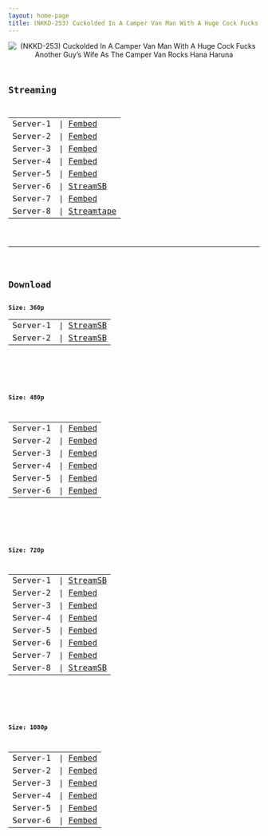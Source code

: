 ```yaml
---
layout: home-page
title: (NKKD-253) Cuckolded In A Camper Van Man With A Huge Cock Fucks Another Guy’s Wife As The Camper Van Rocks Hana Haruna
---
```

<center>
<img src="https://blogger.googleusercontent.com/img/b/R29vZ2xl/AVvXsEjBrlQdtOlVKo4j40pUllkrydfUv4rr5pVDUFH-llNIc-dHE1snKJTsS_SHRKa4DBQ8yHf7402B26ZlaMnQIh56BaLhSpS2iBhU8ZQQloa4mNs-m8h2OOyCLaECIFbb_d4RCqW6twB2zBamb3gx0zoVYauyL0tnAQLyDunj-1ZbeEzMvjD0H9OgMqXx/s16000/nkkd253pl.jpg" alt="(NKKD-253) Cuckolded In A Camper Van Man With A Huge Cock Fucks Another Guy’s Wife As The Camper Van Rocks Hana Haruna">
</center>
<pre><code>
<h2>Streaming</h2>
<table><tbody>
<tr>
<td>Server-1</td>
<td>| <a href="https://watchjavnow.xyz/f/8nxj0u82jeydr1d" target="_blank">Fembed</a></td>
</tr>
<tr>
<td>Server-2</td>
<td>| <a href="https://fakyutube.com/f/nx8lnh2gqld-jjx" target="_blank">Fembed</a></td>
</tr>
<tr>
<td>Server-3</td>
<td>| <a href="https://mycloudzz.com/f/5j6e7cdpg7ej7kg" target="_blank">Fembed</a></td>
</tr>
<tr>
<td>Server-4</td>
<td>| <a href="https://mycloudzz.com/f/y5w-qcedw-xwd1g" target="_blank">Fembed</a></td>
</tr>
<tr>
<td>Server-5</td>
<td>| <a href="https://mycloudzz.com/f/6j7edc0lz6rz7e4" target="_blank">Fembed</a></td>
</tr>
<tr>
<td>Server-6</td>
<td>| <a href="https://streamsb.net/e/gmcm28pvcisb.html" target="_blank">StreamSB</a></td>
</tr>
<tr>
<td>Server-7</td>
<td>| <a href="https://javpoll.com/f/5k885fdpg-06r3j" target="_blank">Fembed</a></td>
</tr>
<tr>
<td>Server-8</td>
<td>| <a href="https://strtape.cloud/v/Gp3p8aRJ4jF1zA4/NKKD-253-SEXTB.NET-04092022.mp4" target="_blank">Streamtape</a></td>
</tr>
</tbody></table>

<hr />

<h2>Download</h2>
<b>Size: 360p</b>
<table><tbody>
<tr>
<td>Server-1</td>
<td>| <a target="_blank" href="https://javside.com/d/lcnugtn6s2od.html">StreamSB</a></td>
</tr>
<tr>
<td>Server-2</td>
<td>| <a href="https://streamsb.net/d/59p3d3toqd3q.html" target="_blank">StreamSB</a></td>
</tr>
</tbody></table>

<br />

<b>Size: 480p</b>
<table><tbody>
<tr>
<td>Server-1</td>
<td>| <a href="https://watchjavnow.xyz/f/8nxj0u82jeydr1d" target="_blank">Fembed</a></td>
</tr>
<tr>
<td>Server-2</td>
<td>| <a href="https://fakyutube.com/f/nx8lnh2gqld-jjx" target="_blank">Fembed</a></td>
</tr>
<tr>
<td>Server-3</td>
<td>| <a href="https://mycloudzz.com/f/5j6e7cdpg7ej7kg" target="_blank">Fembed</a></td>
</tr>
<tr>
<td>Server-4</td>
<td>| <a href="https://mycloudzz.com/f/y5w-qcedw-xwd1g" target="_blank">Fembed</a></td>
</tr>
<tr>
<td>Server-5</td>
<td>| <a href="https://mycloudzz.com/f/6j7edc0lz6rz7e4" target="_blank">Fembed</a></td>
</tr>
<tr>
<td>Server-6</td>
<td>| <a href="https://javpoll.com/f/5k885fdpg-06r3j" target="_blank">Fembed</a></td>
</tr>
</tbody></table>

<br />

<b>Size: 720p</b>
<table><tbody>
<tr>
<td>Server-1</td>
<td>| <a href="https://javside.com/d/lcnugtn6s2od.html" target="_blank">StreamSB</a></td>
</tr>
<tr>
<td>Server-2</td>
<td>| <a href="https://watchjavnow.xyz/f/8nxj0u82jeydr1d" target="_blank">Fembed</a></td>
</tr>
<tr>
<td>Server-3</td>
<td>| <a href="https://fakyutube.com/f/nx8lnh2gqld-jjx" target="_blank">Fembed</a><br /></td>
</tr>
<tr>
<td>Server-4</td>
<td>| <a href="https://mycloudzz.com/f/5j6e7cdpg7ej7kg" target="_blank">Fembed</a><br /></td>
</tr>
<tr>
<td>Server-5</td>
<td>| <a href="https://mycloudzz.com/f/y5w-qcedw-xwd1g" target="_blank">Fembed</a></td>
</tr>
<tr>
<td>Server-6</td>
<td>| <a href="https://mycloudzz.com/f/6j7edc0lz6rz7e4" target="_blank">Fembed</a></td>
</tr>
<tr>
<td>Server-7</td>
<td>| <a href="https://javpoll.com/f/5k885fdpg-06r3j" target="_blank">Fembed</a></td>
</tr>
<tr>
<td>Server-8</td>
<td>| <a href="https://streamsb.net/d/59p3d3toqd3q.html" target="_blank">StreamSB</a></td>
</tr>
</tbody></table>

<br />

<b>Size: 1080p</b>
<table><tbody>
<tr>
<td>Server-1</td>
<td>| <a href="https://watchjavnow.xyz/f/8nxj0u82jeydr1d" target="_blank">Fembed</a></td>
</tr>
<tr>
<td>Server-2</td>
<td>| <a href="https://fakyutube.com/f/nx8lnh2gqld-jjx" target="_blank">Fembed</a><br /></td>
</tr>
<tr>
<td>Server-3</td>
<td>| <a href="https://mycloudzz.com/f/5j6e7cdpg7ej7kg" target="_blank">Fembed</a><br /></td>
</tr>
<tr>
<td>Server-4</td>
<td>| <a href="https://mycloudzz.com/f/y5w-qcedw-xwd1g" target="_blank">Fembed</a></td>
</tr>
<tr>
<td>Server-5</td>
<td>| <a href="https://mycloudzz.com/f/6j7edc0lz6rz7e4" target="_blank">Fembed</a></td>
</tr>
<tr>
<td>Server-6</td>
<td>| <a href="https://javpoll.com/f/5k885fdpg-06r3j" target="_blank">Fembed</a></td>
</tr>
</tbody></table>
</code></pre>
